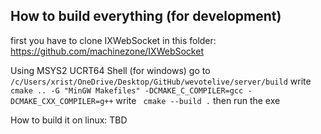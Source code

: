 ## How to build everything (for development)

first you have to clone IXWebSocket in this folder: https://github.com/machinezone/IXWebSocket

Using MSYS2 UCRT64 Shell (for windows)
go to `/c/Users/xrist/OneDrive/Desktop/GitHub/wevotelive/server/build`
write ` cmake .. -G "MinGW Makefiles" -DCMAKE_C_COMPILER=gcc -DCMAKE_CXX_COMPILER=g++`
write ` cmake --build .`
then run the exe

How to build it on linux: TBD
